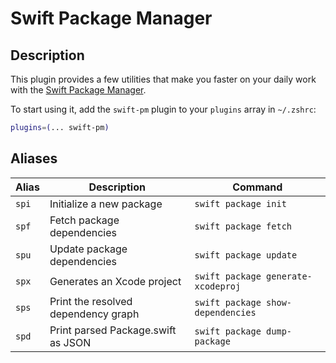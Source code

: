 # Swift Package Manager

## Description

This plugin provides a few utilities that make you faster on your daily work with the [Swift Package Manager](https://github.com/apple/swift-package-manager).

To start using it, add the `swift-pm` plugin to your `plugins` array in `~/.zshrc`:

```zsh
plugins=(... swift-pm)
```

## Aliases

| Alias | Description                         | Command                            |
|-------|-------------------------------------|------------------------------------|
| `spi` | Initialize a new package            | `swift package init`               |
| `spf` | Fetch package dependencies          | `swift package fetch`              |
| `spu` | Update package dependencies         | `swift package update`             |
| `spx` | Generates an Xcode project          | `swift package generate-xcodeproj` |
| `sps` | Print the resolved dependency graph | `swift package show-dependencies`  |
| `spd` | Print parsed Package.swift as JSON  | `swift package dump-package`       |
